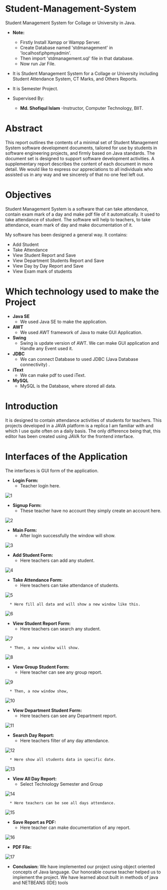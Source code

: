 # Student-Management-System
Student Management System  for Collage or University in Java.

* <b>Note:</b>
   * Firstly Install Xampp or Wampp Server.
   * Create Database named 'stdmanagement' in 'localhost\phpmyadmin'.
   * Then import 'stdmanagement.sql' file in that database.
   * Now run Jar File.
      
* It is Student Management System for a Collage or University including Student Attendance System, CT Marks, and Others Reports.
* It is Semester Project.

* Supervised By:
    * <b>Md. Shofiqul Islam</b>
        -Instructor, Computer Technology, BIIT.


# Abstract
This report outlines the contents of a minimal set of Student Management System software
development documents, tailored for use by students in software engineering projects, and firmly
based on Java standards. The document set is designed to support software development activities. A
supplementary report describes the content of each document in more detail. We would like to express
our appreciations to all individuals who assisted us in any way and we sincerely of that no one feel
left out.

# Objectives
Student Management System is a software that can take attendance, contain exam mark of a
day and make pdf file of it automatically. It used to take attendance of student.
The software will help to teachers, to take attendance, exam mark of day and make
documentation of it.<br>

My software has been designed a general way. It contains:
  * Add Student
  * Take Attendance
  * View Student Report and Save
  * View Department Students Report and Save
  * View Day by Day Report and Save
  * View Exam mark of students


# Which technology used to make the Project
  * <b>Java SE</b>
    * We used Java SE to make the application.
  * <b>AWT</b>
    * We used AWT framework of Java to make GUI Application.
  * <b>Swing</b>
    * Swing is update version of AWT. We can make GUI application and Handle any Event used it.
  * <b>JDBC</b>
    * We can connect Database to used JDBC (Java Database connectivity) .
  * <b>iText</b>
    * We can make pdf to used iText.
  * <b>MySQL</b>
    * MySQL is the Database, where stored all data.


# Introduction
It is designed to contain attendance activities of students for teachers. This projects developed
in a JAVA platform is a replica I am familiar with and which I use quite often on a daily
basis. The only difference being that, this editor has been created using JAVA for the frontend interface.

# Interfaces of the Application
The interfaces is GUI form of the application.

   * <b>Login Form:</b>
      * Teacher login here.
        
![1](https://github.com/PollobRay/Student-Management-System/assets/96225924/a0dc5a23-50fc-455e-acc3-f1d5655d8731)

   * <b>Signup Form:</b>
      * These teacher have no account they simply create an account here.
        
![2](https://github.com/PollobRay/Student-Management-System/assets/96225924/dbc2d559-cd23-4335-9d53-4ba61da84570)

   * <b>Main Form:</b>
      * After login successfully the window will show.

![3](https://github.com/PollobRay/Student-Management-System/assets/96225924/522b5c7b-aaec-4116-823e-e402ac4f9071)

   * <b>Add Student Form:</b>
      * Here teachers can add any student.
        
![4](https://github.com/PollobRay/Student-Management-System/assets/96225924/7c6e59e5-fb49-466f-85cf-94d0dd432c93)

   * <b>Take Attendance Form:</b>
      * Here teachers can take attendance of students.
        
![5](https://github.com/PollobRay/Student-Management-System/assets/96225924/99cc00c6-f92f-4a96-a472-e2af983fb6d7)

      * Here fill all data and will show a new window like this.
  
![6](https://github.com/PollobRay/Student-Management-System/assets/96225924/1951c5c3-f822-4bd2-b9cb-f740c8da38d0)

   * <b>View Student Report Form:</b>
      * Here teachers can search any student.
        
![7](https://github.com/PollobRay/Student-Management-System/assets/96225924/1d176c2d-4c51-4c70-8fad-0fbb972d8735)

      * Then, a new window will show.
      
![8](https://github.com/PollobRay/Student-Management-System/assets/96225924/bd0960f6-b195-4199-928f-71e1bf63c76f)

   * <b>View Group Student Form:</b>
      * Here teacher can see any group report.
        
![9](https://github.com/PollobRay/Student-Management-System/assets/96225924/e4a8badf-aa94-49c8-abb5-7c0fc32ccbc6)

      * Then, a now window show,
      
![10](https://github.com/PollobRay/Student-Management-System/assets/96225924/df9ad05f-53c2-427e-8bd5-2896cd42ca5a)

   * <b>View Department Student Form:</b>
      * Here teachers can see any Department report.
        
![11](https://github.com/PollobRay/Student-Management-System/assets/96225924/0cd202a3-ca4a-46d4-bf14-4d4d9859cd36)

   * <b>Search Day Report:</b>
      * Here teachers filter of any day attendance.
        
![12](https://github.com/PollobRay/Student-Management-System/assets/96225924/e709aeb1-abd4-4f1e-a8c4-cf6ea0f77817)

      * Here show all students data in specific date.

![13](https://github.com/PollobRay/Student-Management-System/assets/96225924/117f321b-8866-48b3-a2e5-3772b00a0ffc)

   * <b>View All Day Report:</b>
      * Select Technology Semester and Group
      
![14](https://github.com/PollobRay/Student-Management-System/assets/96225924/348d6579-274a-4df9-9192-2971eab263f1)

      * Here teachers can be see all days attendance.
      
![15](https://github.com/PollobRay/Student-Management-System/assets/96225924/40a6760a-0a98-42eb-8ade-3af1d7bece9b)

   * <b>Save Report as PDF:</b>
      * Here teacher can make documentation of any report.
        
![16](https://github.com/PollobRay/Student-Management-System/assets/96225924/c9a5a756-f140-4948-b066-7eae35604115)

   * <b>PDF File:</b>
   
![17](https://github.com/PollobRay/Student-Management-System/assets/96225924/4b183645-8da7-47b7-9679-9e8c03d17a22)

   * <b>Conclusion:</b>
      We have implemented our project using object oriented concepts of Java language. Our
      honorable course teacher helped us to implement the project. We have learned about built in
      methods of java and NETBEANS (IDE) tools
